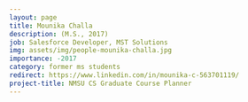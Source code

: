 ```yaml
---
layout: page
title: Mounika Challa
description: (M.S., 2017)
job: Salesforce Developer, MST Solutions
img: assets/img/people-mounika-challa.jpg
importance: -2017
category: former ms students
redirect: https://www.linkedin.com/in/mounika-c-563701119/
project-title: NMSU CS Graduate Course Planner
---
```

